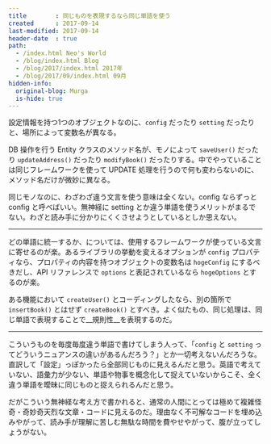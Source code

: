 ```yaml
---
title        : 同じものを表現するなら同じ単語を使う
created      : 2017-09-14
last-modified: 2017-09-14
header-date  : true
path:
  - /index.html Neo's World
  - /blog/index.html Blog
  - /blog/2017/index.html 2017年
  - /blog/2017/09/index.html 09月
hidden-info:
  original-blog: Murga
  is-hide: true
---
```


設定情報を持つ1つのオブジェクトなのに、`config` だったり `setting` だったりと、場所によって変数名が異なる。

DB 操作を行う Entity クラスのメソッド名が、モノによって `saveUser()` だったり `updateAddress()` だったり `modifyBook()` だったりする。中でやっていることは同じフレームワークを使って UPDATE 処理を行うので何も変わらないのに、メソッド名だけが微妙に異なる。

同じモノなのに、わざわざ違う文言を使う意味は全くない。config ならずっと config と呼べばいい。無神経に setting とか違う単語を使うメリットがまるでない。わざと読み手に分かりにくくさせようとしているとしか思えない。

---

どの単語に統一するか、については、使用するフレームワークが使っている文言に寄せるのが楽。あるライブラリの挙動を変えるオプションが `config` プロパティなら、プロパティの内容を持つオブジェクトの変数名は `hogeConfig` にするべきだし、API リファレンスで `options` と表記されているなら `hogeOptions` とするのが楽。

ある機能において `createUser()` とコーディングしたなら、別の箇所で `insertBook()` とはせず `createBook()` とすべき。よく似たもの、同じ処理は、同じ単語で表現することで__規則性__を表現するのだ。

---

こういうものを毎度毎度違う単語で書けてしまう人って、「`config` と `setting` ってどういうニュアンスの違いがあるんだろう？」とか一切考えないんだろうな。直訳して「設定」っぽかったら全部同じものに見えるんだと思う。英語で考えていない、語彙力が少ない、単語や物事を概念化して捉えていないからこそ、全く違う単語を曖昧に同じものと捉えられるんだと思う。

だがこういう無神経な考え方で書かれると、通常の人間にとっては極めて複雑怪奇・奇妙奇天烈な文章・コードに見えるのだ。理由なく不可解なコードを埋め込みやがって、読み手が理解に苦しむ無駄な時間を費やせやがって、腹が立ってしょうがない。
